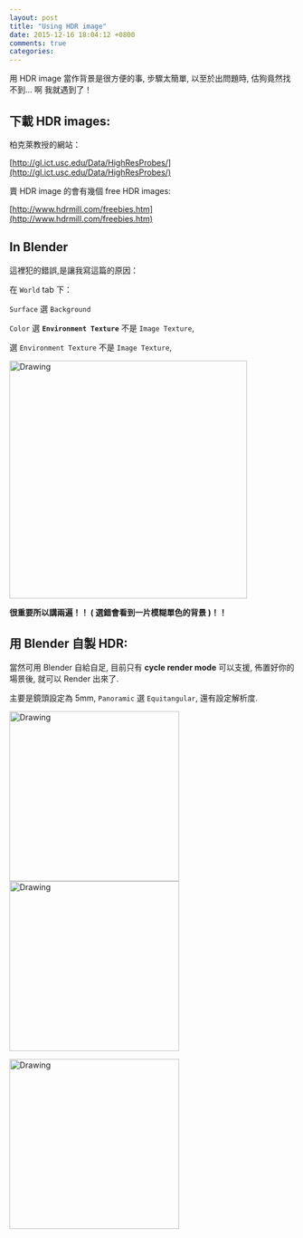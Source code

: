 ```yaml
---
layout: post
title: "Using HDR image"
date: 2015-12-16 18:04:12 +0800
comments: true
categories: 
---
```

用 HDR image 當作背景是很方便的事, 步驟太簡單, 以至於出問題時, 估狗竟然找不到... 啊 我就遇到了！

下載 HDR images:
---

柏克萊教授的網站：

[http://gl.ict.usc.edu/Data/HighResProbes/](http://gl.ict.usc.edu/Data/HighResProbes/)

賣 HDR image 的會有幾個 free HDR images:

[http://www.hdrmill.com/freebies.htm](http://www.hdrmill.com/freebies.htm)

In Blender
---

這裡犯的錯誤,是讓我寫這篇的原因：

在 `World` tab 下：

`Surface` 選 `Background`

`Color` 選 __`Environment Texture`__ 不是 `Image Texture`,

選 `Environment Texture` 不是 `Image Texture`, 

<img src="http://coding-addict.com/pictures/blender/using HDR image.png" alt="Drawing" style="width: 420px;"/>

**很重要所以講兩遍！！ ( 選錯會看到一片模糊單色的背景 )！！** 

用 Blender 自製 HDR:
---

當然可用 Blender 自給自足, 目前只有 __cycle render mode__ 可以支援, 佈置好你的場景後, 就可以 Render 出來了.

主要是鏡頭設定為 5mm, `Panoramic` 選 `Equitangular`,
還有設定解析度. 

<img src="http://coding-addict.com/pictures/blender/set camera to make HDR image 1.png" alt="Drawing" style="width: 300px;"/>

<img src="http://coding-addict.com/pictures/blender/set camera to make HDR image 2.png" alt="Drawing" style="width: 300px;"/>

<img src="http://coding-addict.com/pictures/blender/set render resolution to make HDR image
.png" alt="Drawing" style="width: 300px;"/>